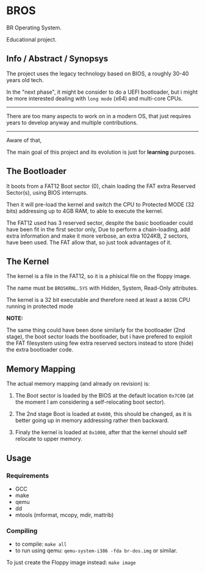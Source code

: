 # BROS

BR Operating System.

Educational project.

## Info / Abstract / Synopsys

The project uses the legacy technology based on BIOS, a roughly 30-40 years old tech.

In the "next phase", it might be consider to do a UEFI bootloader, but i might be more interested 
dealing with `long mode` (x64) and multi-core CPUs.

---

There are too many aspects to work on in a modern OS, that just requires years to develop anyway and multiple contributions.

--- 

Aware of that,

The main goal of this project and its evolution is just for **learning** purposes.

## The Bootloader

It boots from a FAT12 Boot sector (0), chain loading the FAT extra Reserved Sector(s), using BIOS interrupts.

Then it will pre-load the kernel and switch the CPU to Protected MODE (32 bits) addressing up to 4GB RAM,
to able to execute the kernel.

The FAT12 used has 3 reserved sector, despite the basic bootloader could have been fit in the first sector only,
Due to perform a chain-loading, add extra information and make it more verbose, an extra 1024KB, 2 sectors,
have been used.
The FAT allow that, so just took advantages of it.

## The Kernel

The kernel is a file in the FAT12, so it is a phisical file on the floppy image.

The name must be `BROSKRNL.SYS` with Hidden, System, Read-Only attributes.

The kernel is a 32 bit executable and therefore need at least a `80386` CPU running in protected mode

**NOTE:**

The same thing could have been done similarly for the bootloader (2nd stage), the boot sector loads the bootloader, but i have prefered to exploit the FAT filesystem using few extra reserved sectors instead to store (hide) the extra bootloader code.

## Memory Mapping

The actual memory mapping (and already on revision) is:

1. The Boot sector is loaded by the BIOS at the default location `0x7C00` (at the moment I am considering a self-relocating boot sector).

2. The 2nd stage Boot is loaded at `0x600`, this should be changed, as it is better going up in memory addressing rather then backward.

3. Finaly the kernel is loaded at `0x1000`, after that the kernel should self relocate to upper memory.

## Usage

### Requirements

- GCC
- make
- qemu
- dd
- mtools (mformat, mcopy, mdir, mattrib)

### Compiling

- to compile: `make all`
- to run using qemu: `qemu-system-i386 -fda br-dos.img` or similar.

To just create the Floppy image instead: `make image`
